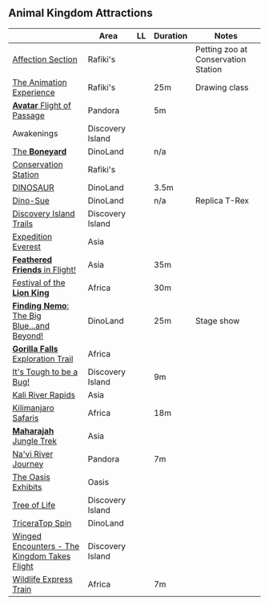 ## Animal Kingdom Attractions


|   | Area | LL |Duration|Notes|
|---|------|----|--------|-----|
|[Affection Section](https://disneyworld.disney.go.com/attractions/animal-kingdom/affection-section/)|Rafiki's| | |Petting zoo at Conservation Station|
|[The Animation Experience](https://disneyworld.disney.go.com/attractions/animal-kingdom/animation-experience/)|Rafiki's| |25m|Drawing class|
|[**Avatar** Flight of Passage](https://disneyworld.disney.go.com/attractions/animal-kingdom/avatar-flight-of-passage/)|Pandora| |5m| |
|Awakenings|Discovery Island| | | |
|[The **Boneyard**](https://disneyworld.disney.go.com/attractions/animal-kingdom/boneyard/)|DinoLand| |n/a| |
|[Conservation Station](https://disneyworld.disney.go.com/attractions/animal-kingdom/conservation-station/)|Rafiki's| | | |
|[DINOSAUR](https://disneyworld.disney.go.com/attractions/animal-kingdom/dinosaur/)|DinoLand| |3.5m| |
|[Dino-Sue](https://disneyworld.disney.go.com/attractions/animal-kingdom/dino-sue/)|DinoLand| |n/a|Replica T-Rex|
|[Discovery Island Trails](https://disneyworld.disney.go.com/attractions/animal-kingdom/discovery-island-trails/)|Discovery Island| | | |
|[Expedition Everest](https://disneyworld.disney.go.com/attractions/animal-kingdom/expedition-everest/)|Asia| | | |
|[**Feathered Friends** in Flight!](https://disneyworld.disney.go.com/entertainment/animal-kingdom/feathered-friends/)|Asia| |35m| |
|[Festival of the **Lion King**](https://disneyworld.disney.go.com/entertainment/animal-kingdom/festival-of-the-lion-king/)|Africa| |30m| |
|[**Finding Nemo**: The Big Blue...and Beyond!](https://disneyworld.disney.go.com/entertainment/animal-kingdom/finding-nemo-big-blue-and-beyond/)|DinoLand| |25m|Stage show|
|[**Gorilla Falls** Exploration Trail](https://disneyworld.disney.go.com/attractions/animal-kingdom/gorilla-falls-forest-exploration-trail/)|Africa| | | |
|[It's Tough to be a Bug!](https://disneyworld.disney.go.com/attractions/animal-kingdom/its-tough-to-be-a-bug/)|Discovery Island| |9m| |
|[Kali River Rapids](https://disneyworld.disney.go.com/attractions/animal-kingdom/kali-river-rapids/)|Asia| | | |
|[Kilimanjaro Safaris](https://disneyworld.disney.go.com/attractions/animal-kingdom/kilimanjaro-safaris/)|Africa| |18m| |
|[**Maharajah** Jungle Trek](https://disneyworld.disney.go.com/attractions/animal-kingdom/maharajah-jungle-trek/)|Asia| | | |
|[Na'vi River Journey](https://disneyworld.disney.go.com/attractions/animal-kingdom/navi-river-journey/)|Pandora| |7m| |
|[The Oasis Exhibits](https://disneyworld.disney.go.com/attractions/animal-kingdom/oasis-exhibits/)|Oasis| | | |
|[Tree of Life](https://disneyworld.disney.go.com/attractions/animal-kingdom/tree-of-life/)|Discovery Island| | | |
|[TriceraTop Spin](https://disneyworld.disney.go.com/attractions/animal-kingdom/tricera-top-spin/)|DinoLand| | |
|[Winged Encounters - The Kingdom Takes Flight](https://disneyworld.disney.go.com/entertainment/animal-kingdom/winged-encounters/)|Discovery Island| | |
|[Wildlife Express Train](https://disneyworld.disney.go.com/attractions/animal-kingdom/wildlife-express-train/)|Africa| |7m| |

